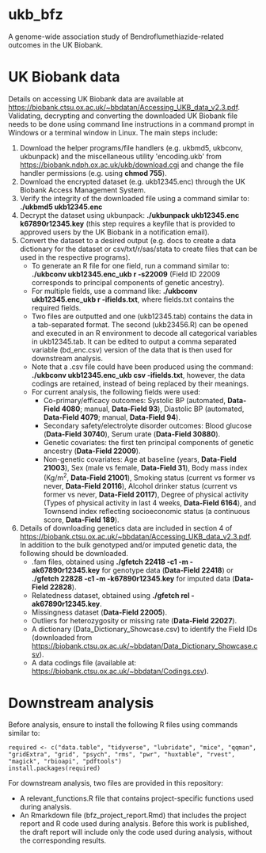 # ukb_bfz
A genome-wide association study of Bendroflumethiazide-related outcomes in the UK Biobank. 

# UK Biobank data
Details on accessing UK Biobank data are available at https://biobank.ctsu.ox.ac.uk/~bbdatan/Accessing_UKB_data_v2.3.pdf. Validating, decrypting and converting the downloaded UK Biobank file needs to be done using command line instructions in a command prompt in Windows or a terminal window in Linux. The main steps include:
1. Download the helper programs/file handlers (e.g. ukbmd5, ukbconv, ukbunpack) and the miscellaneous utility 'encoding.ukb' from https://biobank.ndph.ox.ac.uk/ukb/download.cgi and change the file handler permissions (e.g. using **chmod 755**).
2. Download the encrypted dataset (e.g. ukb12345.enc) through the UK Biobank Access Management System.
3. Verify the integrity of the downloaded file using a command similar to: **./ukbmd5 ukb12345.enc**
4. Decrypt the dataset using ukbunpack: **./ukbunpack ukb12345.enc k67890r12345.key** (this step requires a keyfile that is provided to approved users by the UK Biobank in a notification email).
5. Convert the dataset to a desired output (e.g. docs to create a data dictionary for the dataset or csv/txt/r/sas/stata to create files that can be used in the respective programs). 
    - To generate an R file for one field, run a command similar to: **./ukbconv ukb12345.enc_ukb r -s22009** (Field ID 22009 corresponds to principal components of genetic ancestry). 
    - For multiple fields, use a command like: **./ukbconv ukb12345.enc_ukb r -ifields.txt**, where fields.txt contains the required fields.
    - Two files are outputted and one (ukb12345.tab) contains the data in a tab-separated format. The second (ukb23456.R) can be opened and executed in an R environment to decode all categorical variables in ukb12345.tab. It can be edited to output a comma separated variable (bd_enc.csv) version of the data that is then used for downstream analysis.
    - Note that a .csv file could have been produced using the command: **./ukbconv ukb12345.enc_ukb csv -ifields.txt**, however, the data codings are retained, instead of being replaced by their meanings. 
    - For current analysis, the following fields were used:
       * Co-primary/efficacy outcomes: Systolic BP (automated, **Data-Field 4080**; manual, **Data-Field 93**), Diastolic BP (automated, **Data-Field 4079**; manual, **Data-Field 94**).
       * Secondary safety/electrolyte disorder outcomes: Blood glucose (<b>Data-Field 30740</b>), Serum urate (<b>Data-Field 30880</b>).
       * Genetic covariates: the first ten principal components of genetic ancestry (**Data-Field 22009**).
       * Non-genetic covariates: Age at baseline (years, <b>Data-Field 21003</b>), Sex (male vs female, **Data-Field 31**), Body mass index (Kg/m<sup>2</sup>, **Data-Field 21001**), Smoking status (current vs former vs never, **Data-Field 20116**), Alcohol drinker status (current vs former vs never, **Data-Field 20117**), Degree of physical activity (Types of physical activity in last 4 weeks, **Data-Field 6164**), and Townsend index reflecting socioeconomic status (a continuous score, **Data-Field 189**).
6. Details of downloading genetics data are included in section 4 of https://biobank.ctsu.ox.ac.uk/~bbdatan/Accessing_UKB_data_v2.3.pdf. In addition to the bulk genotyped and/or imputed genetic data, the following should be downloaded.
    - .fam files, obtained using **./gfetch 22418 -c1 -m -ak67890r12345.key** for genotype data (**Data-Field 22418**) or **./gfetch 22828 -c1 -m -k67890r12345.key** for imputed data (**Data-Field 22828**). 
    - Relatedness dataset, obtained using **./gfetch rel -ak67890r12345.key**.
    - Missingness dataset (**Data-Field 22005**).
    - Outliers for heterozygosity or missing rate (**Data-Field 22027**).
    - A dictionary (Data_Dictionary_Showcase.csv) to identify the Field IDs (downloaded from https://biobank.ctsu.ox.ac.uk/~bbdatan/Data_Dictionary_Showcase.csv).
    - A data codings file (available at: https://biobank.ctsu.ox.ac.uk/~bbdatan/Codings.csv).

# Downstream analysis
Before analysis, ensure to install the following R files using commands similar to:
   ```{r install required packages, include = FALSE}
   required <- c("data.table", "tidyverse", "lubridate", "mice", "qqman", "gridExtra", "grid", "psych", "rms", "pwr", "huxtable", "rvest", "magick", "rbioapi", "pdftools")
   install.packages(required)
   ```

For downstream analysis, two files are provided in this repository:
* A relevant_functions.R file that contains project-specific functions used during analysis.
* An Rmarkdown file (bfz_project_report.Rmd) that includes the project report and R code used during analysis. Before this work is published, the draft report will include only the code used during analysis, without the corresponding results.
